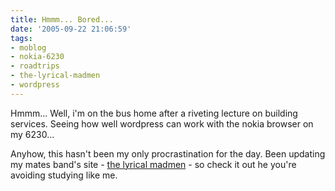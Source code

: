 ```yaml
---
title: Hmmm... Bored...
date: '2005-09-22 21:06:59'
tags:
- moblog
- nokia-6230
- roadtrips
- the-lyrical-madmen
- wordpress
---
```


Hmmm... Well, i'm on the bus home after a riveting lecture on building services. Seeing how well wordpress can work with the nokia browser on my 6230...

Anyhow, this hasn't been my only procrastination for the day. Been updating my mates band's site - <a href="http://thelyricalmadmen.com">the lyrical madmen</a> - so check it out he you're avoiding studying like me.
